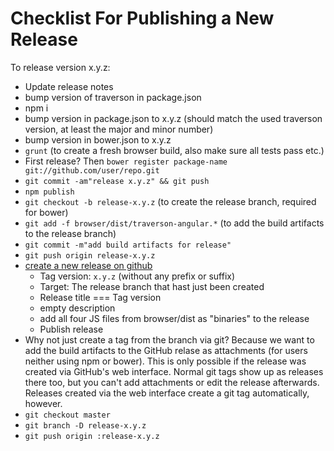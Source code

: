 # Checklist For Publishing a New Release

To release version x.y.z:

- Update release notes
- bump version of traverson in package.json
- npm i
- bump version in package.json to x.y.z (should match the used traverson version, at least the major and minor number)
- bump version in bower.json to x.y.z
- `grunt` (to create a fresh browser build, also make sure all tests pass etc.)
- First release? Then `bower register package-name git://github.com/user/repo.git`
- `git commit -am"release x.y.z" && git push`
- `npm publish`
- `git checkout -b release-x.y.z` (to create the release branch, required for bower)
- `git add -f browser/dist/traverson-angular.*` (to add the build artifacts to the release branch)
- `git commit -m"add build artifacts for release"`
- `git push origin release-x.y.z`
- [create a new release on github](https://github.com/basti1302/traverson-angular/releases/new)
  - Tag version: `x.y.z` (without any prefix or suffix)
  - Target: The release branch that hast just been created
  - Release title === Tag version
  - empty description
  - add all four JS files from browser/dist as "binaries" to the release
  - Publish release
- Why not just create a tag from the branch via git? Because we want to add the build artifacts to the GitHub relase as attachments (for users neither using npm or bower). This is only possible if the release was created via GitHub's web interface. Normal git tags show up as releases there too, but you can't add attachments or edit the release afterwards. Releases created via the web interface create a git tag automatically, however.
- `git checkout master`
- `git branch -D release-x.y.z`
- `git push origin :release-x.y.z`
